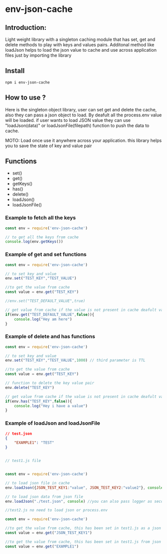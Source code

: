 # env-json-cache

## Introduction:

Light weight library with a singleton caching module that has set, get and delete methods to play with keys and values pairs. 
Additonal method like loadJson helps to load the json value to cache and use across application files just by importing the library



## Install
``npm i env-json-cache``

## How to use ?

Here is the singleton object library, user can set get and delete the cache, also they can pass a json object to load.
By deafult all the process.env value will be loaded. if user wants to load JSON value they can use "loadJson(data)" or loadJsonFile(filepath) function to push the data to cache.


MOTO: Load once use it anywhere across your application. this library helps you to save the state of key and value pair


## Functions

- set()
- get()
- getKeys()
- has()
- delete()
- loadJson()
- loadJsonFile() 

### Example to fetch all the keys
```js
const env = require('env-json-cache')

// to get all the keys from cache 
console.log(env.getKeys())

```

### Example of get and set functions
```js
const env = require('env-json-cache')

// to set key and value 
env.set("TEST_KEY","TEST_VALUE")

//to get the value from cache
const value = env.get("TEST_KEY")

//env.set("TEST_DEFAULT_VALUE",true)

// get value from cache if the value is not present in cache deafult value will return 
if(env.get("TEST_DEFAULT_VALUE",false)){
    console.log("Hey am here")
}
```


### Example of delete and has functions
```js
const env = require('env-json-cache')

// to set key and value 
env.set("TEST_KEY","TEST_VALUE",1000) // third parameter is TTL

//to get the value from cache
const value = env.get("TEST_KEY")

// function to delete the key value pair
env.delete("TEST_KEY")

// get value from cache if the value is not present in cache deafult value will return 
if(env.has("TEST_KEY",false)){
    console.log("Hey i have a value")
}

```

### Example of loadJson and loadJsonFile

```json
// test.json
{
    "EXAMPLE1": "TEST"
}
```

```js

// test1.js file 


const env = require('env-json-cache')

// to load json file in cache 
env.loadJson({JSON_TEST_KEY1:"value", JSON_TEST_KEY2:"value2"}, console) //you can also pass logger as second parameter 

// to load json data from json file 
env.loadJson("./test.json", console) //you can also pass logger as second parameter to print logs

```

```js
//test2.js no need to load json or process.env

const env = require('env-json-cache')

//to get the value from cache, this has been set in test1.js as a json value
const value = env.get("JSON_TEST_KEY1")

//to get the value from cache, this has been set in test1.js from json file
const value = env.get("EXAMPLE1")

```

